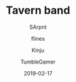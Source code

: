 ---
title: Tavern band
author:
  - SArpnt
  - flines
  - Kinju
  - TumbleGamer
description: Makes the instruments in the tavern functional.
date: 2019-02-17
buttons:
  - type: 1
    name: Source
    href: 'https://github.com/boxcritters/project-sarpnt'
disclaimer: Project archived, planned to be restarted eventually.
---